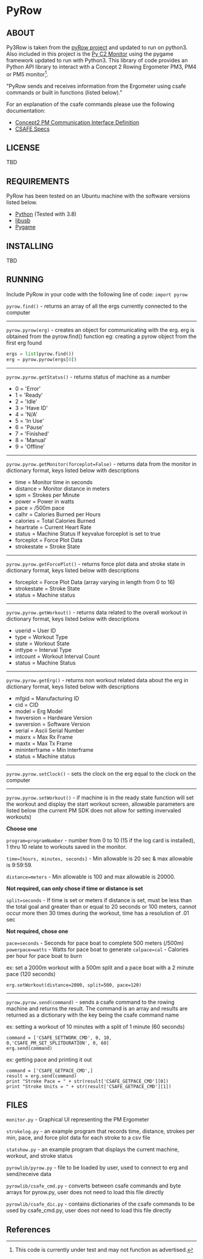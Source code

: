 # PyRow

## ABOUT

Py3Row is taken from the [pyRow project](https://github.com/wemakewaves/PyRow) and updated to run on python3. Also included in this project is the [Py C2 Monitor](http://raspirowing.com/index.php/projects/py-c2-monitor) using the pygame framework updated to run with Python3. This library of code provides an Python API library to interact with a Concept 2 Rowing Ergometer PM3, PM4 or PM5 monitor[^note].

"PyRow sends and receives information from the Ergometer using csafe commands or built in functions (listed below)."

For an explanation of the csafe commands please use the following documentation:

- [Concept2 PM Communication Interface Definition](docs/Concept2_PM_CommunicationInterfaceDefinition.pdf)
- [CSAFE Specs](docs/PM5_CSAFECommunicationDefinition.pdf)


## LICENSE

TBD

## REQUIREMENTS

PyRow has been tested on an Ubuntu machine with the software versions listed below. 

- [Python](http://python.org/) (Tested with 3.8)
- [libusb](http://www.libusb.org/)
- [Pygame](https://pygame.com)


## INSTALLING

TBD

## RUNNING
Include PyRow in your code with the following line of code: `import pyrow`

`pyrow.find()` - returns an array of all the ergs currently connected to the computer

---

`pyrow.pyrow(erg)` - creates an object for communicating with the erg.
erg is obtained from the pyrow.find() function eg: creating a pyrow object from the first erg found

```python
ergs = list(pyrow.find())
erg = pyrow.pyrow(ergs[0])
```

---

`pyrow.pyrow.getStatus()` - returns status of machine as a number

- 0 = 'Error'
- 1 = 'Ready'
- 2 = 'Idle'
- 3 = 'Have ID'
- 4 = 'N/A'
- 5 = 'In Use'
- 6 = 'Pause'
- 7 = 'Finished'
- 8 = 'Manual'
- 9 = 'Offline'

---

`pyrow.pyrow.getMonitor(forceplot=False)` - returns data from the monitor in dictionary format, keys listed below with descriptions

- time = Monitor time in seconds
- distance = Monitor distance in meters
- spm = Strokes per Minute
- power = Power in watts
- pace = /500m pace
- calhr = Calories Burned per Hours
- calories = Total Calories Burned
- heartrate = Current Heart Rate
- status = Machine Status
  If keyvalue forceplot is set to true
- forceplot = Force Plot Data
- strokestate = Stroke State

---

`pyrow.pyrow.getForcePlot()` - returns force plot data and stroke state in dictionary format, keys listed below with descriptions

- forceplot = Force Plot Data (array varying in length from 0 to 16)
- strokestate = Stroke State
- status = Machine status

---

`pyrow.pyrow.getWorkout()` - returns data related to the overall workout in dictionary format, keys listed below with descriptions

- userid = User ID
- type = Workout Type
- state = Workout State
- inttype = Interval Type
- intcount = Workout Interval Count
- status = Machine Status

---

`pyrow.pyrow.getErg()` - returns non workout related data about the erg in dictionary format, keys listed below with descriptions

- mfgid = Manufacturing ID
- cid = CID
- model = Erg Model
- hwversion = Hardware Version
- swversion = Software Version
- serial = Ascii Serial Number
- maxrx = Max Rx Frame
- maxtx = Max Tx Frame
- mininterframe = Min Interframe
- status = Machine status

---

`pyrow.pyrow.setClock()` - sets the clock on the erg equal to the clock on the computer

---

`pyrow.pyrow.setWorkout()` - if machine is in the ready state function will set the workout and display the start workout screen, allowable parameters are listed below (the current PM SDK does not allow for setting invervaled workouts)

**Choose one**

`program=programNumber` - number from 0 to 10 (15 if the log card is installed), 1 thru 10 relate to workouts saved in the monitor.

`time=[hours, minutes, seconds]` - Min allowable is 20 sec & max allowable is 9:59:59.

`distance=meters` - Min allowable is 100 and max allowable is 20000.

**Not required, can only chose if time or distance is set**

`split=seconds` - If time is set or meters if distance is set, must be less than the total goal and greater
than or equal to 20 seconds or 100 meters, cannot occur more then 30 times during the workout, time
has a resolution of .01 sec

**Not required, chose one**

`pace=seconds` - Seconds for pace boat to complete 500 meters (/500m)
`powerpace=watts` - Watts for pace boat to generate
`calpace=cal` - Calories per hour for pace boat to burn

ex: set a 2000m workout with a 500m split and a pace boat with a 2 minute pace (120 seconds)

`erg.setWorkout(distance=2000, split=500, pace=120)`

---

`pyrow.pyrow.send(command)` - sends a csafe command to the rowing machine and returns the result. The command is an array and
results are returned as a dictionary with the key being the csafe command name

ex: setting a workout of 10 minutes with a split of 1 minute (60 seconds)

    command = ['CSAFE_SETTWORK_CMD', 0, 10, 0,'CSAFE_PM_SET_SPLITDURATION', 0, 60]
    erg.send(command)

ex: getting pace and printing it out

    command = ['CSAFE_GETPACE_CMD',]
    result = erg.send(command)
    print "Stroke Pace = " + str(result['CSAFE_GETPACE_CMD'][0])
    print "Stroke Units = " + str(result['CSAFE_GETPACE_CMD'][1])

## FILES
`monitor.py` - Graphical UI representing the PM Ergometer

`strokelog.py` - an example program that records time, distance, strokes per min, pace, and force plot data for each stroke to a csv file

`statshow.py` - an example program that displays the current machine, workout, and stroke status

`pyrowlib/pyrow.py` - file to be loaded by user, used to connect to erg and send/receive data

`pyrowlib/csafe_cmd.py` - converts between csafe commands and byte arrays for pyrow.py, user does not need to load this file directly

`pyrowlib/csafe_dic.py` - contains dictionaries of the csafe commands to be used by csafe_cmd.py, user does not need to load this file directly

## References
[^note]:
	This code is currently under test and may not function as advertised.
